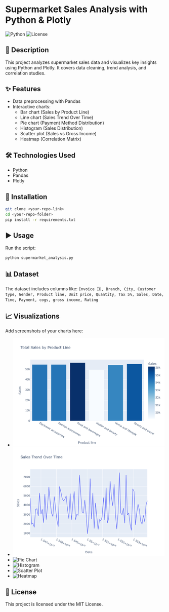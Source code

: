 # Supermarket Sales Analysis with Python & Plotly

![Python](https://img.shields.io/badge/Python-3.8%2B-blue)
![License](https://img.shields.io/badge/License-MIT-green)

## 📌 Description
This project analyzes supermarket sales data and visualizes key insights using Python and Plotly. It covers data cleaning, trend analysis, and correlation studies.

## ✨ Features
- Data preprocessing with Pandas
- Interactive charts:
  - Bar chart (Sales by Product Line)
  - Line chart (Sales Trend Over Time)
  - Pie chart (Payment Method Distribution)
  - Histogram (Sales Distribution)
  - Scatter plot (Sales vs Gross Income)
  - Heatmap (Correlation Matrix)

## 🛠 Technologies Used
- Python
- Pandas
- Plotly

## 📂 Installation
```bash
git clone <your-repo-link>
cd <your-repo-folder>
pip install -r requirements.txt
```

## ▶ Usage
Run the script:
```bash
python supermarket_analysis.py
```

## 📊 Dataset
The dataset includes columns like:
`Invoice ID, Branch, City, Customer type, Gender, Product line, Unit price, Quantity, Tax 5%, Sales, Date, Time, Payment, cogs, gross income, Rating`

## 📈 Visualizations
Add screenshots of your charts here:
- ![Bar Chart](bar_chart.png)
- ![Line Chart](line_chart.png)
- ![Pie Chart](images/pie_chart.png)
- ![Histogram](images/histogram.png)
- ![Scatter Plot](images/scatter_plot.png)
- ![Heatmap](images/heatmap.png)

## 📜 License
This project is licensed under the MIT License.
